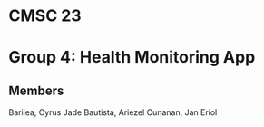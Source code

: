 # CMSC 23
# Group 4: Health Monitoring App

## Members
  
  Barilea, Cyrus Jade
  Bautista, Ariezel 
  Cunanan, Jan Eriol



